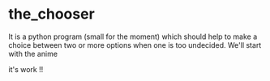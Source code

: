 # the_chooser
It is a python program (small for the moment) which should help to make a choice between two or more options when one is too undecided. We'll start with the anime

it's work !!
